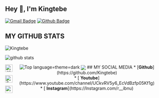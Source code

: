 ## Hey 👋, I'm Kingtebe

[![Gmail Badge](https://img.shields.io/badge/-Kingtebe01@gmail.com-c14438?style=flat&logo=Gmail&logoColor=white&link=mailto:Kingtebe01@gmail.com)](mailto:Kingtebe01@gmail.com) 
[![Github Badge](https://img.shields.io/badge/-Kingtebe-black?style=flat&logo=github&logoColor=white&link=https://github.com/Kingtebe/)](https://www.github.com/Kingtebe/) <p align='left'></p>
## MY GITHUB STATS
<p align=left> <img src=https://komarev.com/ghpvc/?username=Kingtebe alt=Kingtebe /> </p>

![github stats](https://github-readme-stats.vercel.app/api?username=Kingtebe&show_icons=true&theme=dark)
<p align="center">
  <img src="https://github-readme-stats.vercel.app/api/top-langs/?username=Kingtebe&layout=compact" alt="Top language=theme=dark">
<img align="center" src="https://github-readme-stats.vercel.app/api/top-langs/?username=Kingtebe&title_color=ffffff&text_color=c9cacc&icon_color=2bbc8a&bg_color=1d1f21" />
## MY SOCIAL MEDIA
* [<img alt="Kingtebe Github" align="left" width="24px" src="https://cdn.jsdelivr.net/npm/simple-icons@v3/icons/github.svg" /><b>Github</b>](https://github.com/Kingtebe)<br />
* [<img alt="FaaL TV's Facebook" align="left" width="24px" src="https://cdn.jsdelivr.net/npm/simple-icons@v3/icons/youtube.svg" /> <b>Youtube</b>](https://www.youtube.com/channel/UCkvRV5y6_EcVdBzfp05Kf1g)<br />
* [<img alt="r__ibnu's Instagram" align="left" width="24px" src="https://cdn.jsdelivr.net/npm/simple-icons@v3/icons/instagram.svg" /> <b>Instagram</b>](https://Instagram.com/r__ibnu)<br />
